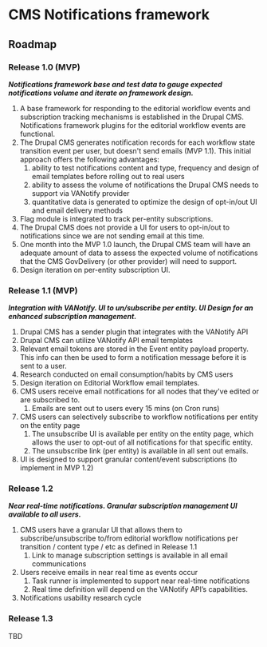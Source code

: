 # CMS Notifications framework

## Roadmap

### Release 1.0 (MVP)

_**Notifications framework base and test data to gauge expected notifications volume and iterate on framework design.**_

1. A base framework for responding to the editorial workflow events and subscription tracking mechanisms is established in the Drupal CMS. Notifications framework plugins for the editorial workflow events are functional.
1. The Drupal CMS generates notification records for each workflow state transition event per user, but doesn't send emails (MVP 1.1).  This initial approach offers the following advantages:
   1. ability to test notifications content and type, frequency and design of email templates before rolling out to real users
   1. ability to assess the volume of notifications the Drupal CMS needs to support via VANotify provider
   1. quantitative data is generated to optimize the design of opt-in/out UI and email delivery methods 
1. Flag module is integrated to track per-entity subscriptions.
1. The Drupal CMS does not provide a UI for users to opt-in/out to notifications since we are not sending email at this time.
1. One month into the MVP 1.0 launch, the Drupal CMS team will have an adequate amount of data to assess the expected volume of notifications that the CMS GovDelivery (or other provider) will need to support.
1. Design iteration on per-entity subscription UI.

### Release 1.1 (MVP)

_**Integration with VANotify. UI to un/subscribe per entity. UI Design for an enhanced subscription management.**_

1. Drupal CMS has a sender plugin that integrates with the VANotify API
1. Drupal CMS can utilize VANotify API email templates
1. Relevant email tokens are stored in the Event entity payload property. This info can then be used to form a notification message before it is sent to a user.
1. Research conducted on email consumption/habits by CMS users
1. Design iteration on Editorial Workflow email templates.
1. CMS users receive email notifications for all nodes that they've edited or are subscribed to.
   1. Emails are sent out to users every 15 mins (on Cron runs)
1. CMS users can selectively subscribe to workflow notifications per entity on the entity page
   1. The unsubscribe UI is available per entity on the entity page, which allows the user to opt-out of all notifications for that specific entity.
   1. The unsubscribe link (per entity) is available in all sent out emails.
1. UI is designed to support granular content/event subscriptions (to implement in MVP 1.2)


### Release 1.2

_**Near real-time notifications. Granular subscription management UI available to all users.**_

1. CMS users have a granular UI that allows them to subscribe/unsubscribe to/from editorial workflow notifications per transition / content type / etc as defined in Release 1.1
   1. Link to manage subscription settings is available in all email communications
1. Users receive emails in near real time as events occur
   1. Task runner is implemented to support near real-time notifications
   1. Real time definition will depend on the VANotify API’s capabilities.
1. Notifications usability research cycle

### Release 1.3

TBD
